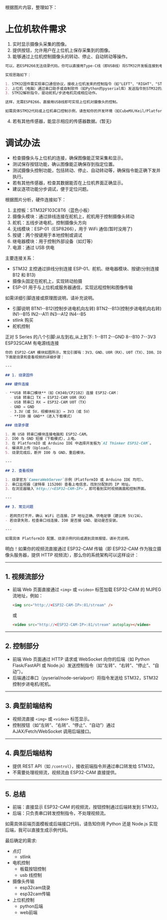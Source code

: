 根据图片内容，整理如下：

# 上位机软件需求

1. 实时显示摄像头采集的图像。
2. 提供按钮，允许用户在上位机上保存采集到的图像。
3. 能够通过上位机控制摄像头的转动、停止、自动转动等操作。
```md
可以，若ESP8266无法烧录代码，你可以直接用Type-C线（即USB线）将STM32开发板连接到电脑，通过USB虚拟串口（通常为CDC/USART）实现上位机与STM32的通信，从而控制摄像头的转动、停止、自动转动等操作。

实现思路如下：

1. STM32固件需实现串口通信协议，接收上位机发来的控制指令（如"LEFT"、"RIGHT"、"STOP"、"AUTO"），并据此控制舵机或步进电机。
2. 上位机（电脑）通过串口助手或自制软件（如Python的pyserial库）发送指令到STM32的虚拟串口。
3. STM32解析指令，驱动舵机/步进电机完成相应动作。

这样，无需ESP8266，直接用USB线即可实现上位机对摄像头的控制。

如需具体STM32代码或上位机串口控制示例，请告知你的开发环境（如CubeMX/Keil/PlatformIO等）和需求细节。
```
4. 若有其他传感器，能显示相应的传感器数据。(暂无)

# 调试办法

- 检查摄像头与上位机的连接，确保图像能正常采集和显示。
- 测试保存按钮功能，确认图像能正确保存到指定位置。
- 测试摄像头控制功能，包括转动、停止、自动转动等，确保指令能正确下发并执行。
- 若有其他传感器，检查其数据能否在上位机界面正确显示。
- 建议逐项功能分步调试，便于定位问题。

根据图片分析，硬件连接如下：

1. 主控板：STM32F103C8T6（蓝色小板）
2. 摄像头模块：通过排线连接在舵机上，舵机用于控制摄像头转动
3. 舵机：五线步进电机，控制摄像头方向
4. 无线模块：ESP-01（ESP8266），用于 WiFi 通信(暂时没用了)
5. 按键：两个按键用于本地控制或调试
6. 继电器模块：用于控制外部设备（如灯等）
7. 电源：通过 USB 供电

主要连接关系：

- STM32 主控通过排线分别连接 ESP-01、舵机、继电器模块、按键(分别连接 B12 和 B13)
- 摄像头固定在舵机上，实现转动拍摄
- ESP-01 用于与上位机或服务器通信，实现远程控制和图像传输

如需详细引脚连接或原理图说明，请补充说明。

- 引脚说明
  BTN1--B12(控制步进电机向左转)
  BTN2--B13(控制步进电机向右转)
  IN1--B15
  IN2--A11
  IN3--A12
  IN4--B5
- stlink 购买
- 舵机控制

正对 S Series 的八个引脚:从左到右,从上到下:
1--B11
2--GND
8--B10
7--3V3
ESP32SCAM 有电源线连接

```md
你的 ESP32-CAM 模块如图所示，常见引脚有：3V3、GND、U0R（RX）、U0T（TX）、IO0、IO16、IO12、IO13、IO14、IO15 等。
下面是烧录和查看视频的详细步骤：

---

## 1. 烧录固件

### 硬件连接

- **USB 转串口模块**（如 CH340/CP2102）连接 ESP32-CAM：
  - USB 转串口 TX → ESP32-CAM U0R（RX）
  - USB 转串口 RX → ESP32-CAM U0T（TX）
  - GND → GND
  - 3.3V（或 5V，视模块标注）→ 3V3（或 5V）
  - **IO0 接 GND**（进入下载模式）

### 烧录步骤

1. 用 USB 转串口模块连接电脑和 ESP32-CAM。
2. IO0 与 GND 短接（下载模式），上电。
3. 在 PlatformIO 或 Arduino IDE 中选择开发板为`AI Thinker ESP32-CAM`。
4. 编译并上传（Upload）。
5. 烧录完成后，断开 IO0 与 GND，重启模块。

---

## 2. 查看视频

1. 烧录官方`CameraWebServer`示例（PlatformIO 或 Arduino IDE 均可）。
2. 串口监视器（波特率 115200）查看上电信息，找到分配到的 IP 地址。
3. 在浏览器输入`http://<ESP32-CAM-IP>`，即可看到实时视频画面和控制界面。

---

## 3. 常见问题

- 若网页打不开，确认 WiFi 已连接、IP 地址正确、供电足够（建议用 5V/2A）。
- 若烧录失败，检查串口线连接、IO0 是否接 GND、驱动是否安装。

---

如需具体 PlatformIO 配置、烧录示例代码或遇到具体报错，请补充说明。
```

明白！如果你的视频流直接通过 ESP32-CAM 传输（即 ESP32-CAM 作为独立摄像头服务器，提供 HTTP 视频流），那么你的系统架构可以这样设计：

---

## 1. 视频流部分

- 前端 Web 页面直接通过 `<img>` 或 `<video>` 标签加载 ESP32-CAM 的 MJPEG 流地址，例如：
  ```html
  <img src="http://<ESP32-CAM-IP>:81/stream" />
  ```
  或
  ```html
  <video src="http://<ESP32-CAM-IP>:81/stream" autoplay></video>
  ```

---

## 2. 控制部分

- 前端 Web 页面通过 HTTP 请求或 WebSocket 向你的后端（如 Python Flask/FastAPI 或 Node.js）发送控制指令（如“左转”、“右转”、“停止”、“自动”）。
- 后端通过串口（pyserial/node-serialport）将指令发送给 STM32，STM32 控制步进电机/舵机。

---

## 3. 典型前端结构

- 视频流直接 `<img>` 或 `<video>` 标签显示。
- 控制按钮（如“左转”、“右转”、“停止”、“自动”）通过 AJAX/Fetch/WebSocket 调用后端接口。

---

## 4. 典型后端结构

- 提供 REST API（如 `/control`），接收前端指令并通过串口转发给 STM32。
- 不需要处理视频流，视频流由 ESP32-CAM 直接提供。

---

## 5. 总结

- 前端：直接显示 ESP32-CAM 的视频流，按钮控制通过后端转发到 STM32。
- 后端：只负责串口转发控制指令，不处理视频流。

如需具体前端页面模板或后端接口代码，请告知你用 Python 还是 Node.js 实现后端，我可以直接生成示例代码。

最后确定的需求:
- 点灯
  - stlink
- 电机控制
  - 板载按钮控制
  - usb 线控制
- 摄像头传输
  - esp32cam烧录
  - esp32cam传输
- 上位机控制
  - python后端
  - web前端